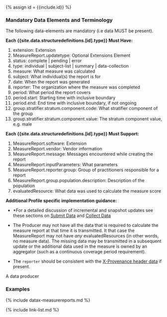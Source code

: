 {% assign id = {{include.id}} %}
<!--Begin Generated Intro Tag (DO NOT REMOVE)-->
### Mandatory Data Elements and Terminology
The following data-elements are mandatory (i.e data MUST be present).

**Each {{site.data.structuredefinitions.[id].type}} Must Have:**
1. extension: Extension
2. MeasureReport.updatetype: Optional Extensions Element
3. status: complete \| pending \| error
4. type: individual \| subject-list \| summary \| data-collection
5. measure: What measure was calculated
6. subject: What individual(s) the report is for
7. date: When the report was generated
8. reporter: The organization where the measure was completed
9. period: What period the report covers
10. period.start: Starting time with inclusive boundary
11. period.end: End time with inclusive boundary, if not ongoing
12. group.stratifier.stratum.component.code: What stratifier component of the group
13. group.stratifier.stratum.component.value: The stratum component value, e.g. male

**Each {{site.data.structuredefinitions.[id].type}} Must Support:**
1. MeasureReport.software: Extension
2. MeasureReport.vendor: Vendor information
3. MeasureReport.message: Messages encountered while creating the report
4. MeasureReport.inputParameters: What parameters
5. MeasureReport.reporter.group: Group of practitioners responsible for a report
6. MeasureReport.group.population.description: Description of the population
7. evaluatedResource: What data was used to calculate the measure score

<!--End Generated Intro (DO NOT REMOVE)-->



**Additional Profile specific implementation guidance:**

- *For a detailed discussion of incremental and snapshot updates see these sections on [Submit Data](datax.html#submit-updates) and [Collect Data](datax.html#collect-updates)

- The Producer may not have all the data that is required to calculate the measure report at that time it is transmitted. It that case the MeasureReport may not have *any* evaluatedResources (in other words, no measure data).  The missing data may be transmitted in a subsequent update or the additional data used in the measure is owned by an aggregator (such as a continuous coverage period requirement).

- The `reporter` should be consistent with the [X-Provenance header data]({{site.data.fhir.path}}provenance.html#header) if present.

A data producer

### Examples

{% include datax-measurereports.md %}

{% include link-list.md %}
